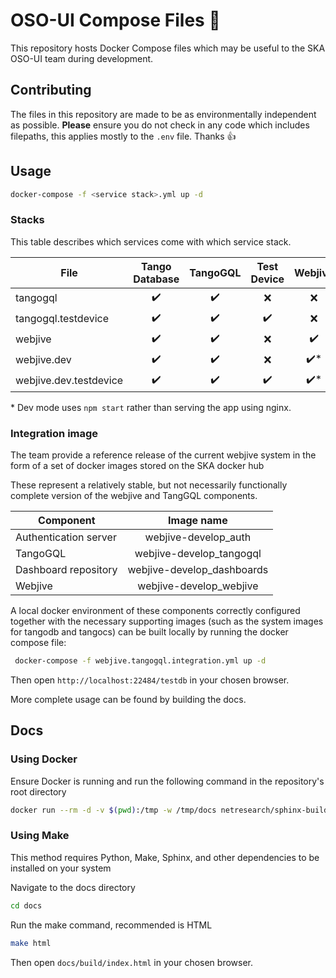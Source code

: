 # OSO-UI Compose Files :whale:
This repository hosts Docker Compose files which may be useful to the SKA OSO-UI
team during development. 

## Contributing
The files in this repository are made to be as environmentally independent as possible. **Please** ensure you do not check in any code which includes filepaths, this applies mostly to the `.env` file. Thanks :thumbsup:

## Usage
``` bash
docker-compose -f <service stack>.yml up -d
```

### Stacks
This table describes which services come with which service stack.

| File                   |   Tango Database   |      TangoGQL      |    Test Device     |       Webjive       |
| ---------------------- | :----------------: | :----------------: | :----------------: | :-----------------: |
| tangogql               | :heavy_check_mark: | :heavy_check_mark: |        :x:         |         :x:         |
| tangogql.testdevice    | :heavy_check_mark: | :heavy_check_mark: | :heavy_check_mark: |         :x:         |
| webjive                | :heavy_check_mark: | :heavy_check_mark: |        :x:         | :heavy_check_mark:  |
| webjive.dev            | :heavy_check_mark: | :heavy_check_mark: |        :x:         | :heavy_check_mark:* |
| webjive.dev.testdevice | :heavy_check_mark: | :heavy_check_mark: | :heavy_check_mark: | :heavy_check_mark:* |
\* Dev mode uses `npm start` rather than serving the app using nginx.  
### Integration image
The team provide a reference release of the current webjive system in the form of a set of docker images stored on the SKA docker hub

These represent a relatively stable, but not necessarily functionally complete version of the webjive and TangGQL components.

|Component            |Image name                 |
| --------------------| :-----------------------: |
|Authentication server|webjive-develop_auth       |
|TangoGQL             |webjive-develop_tangogql   |
|Dashboard repository |webjive-develop_dashboards | 
|Webjive              |webjive-develop_webjive    |

A local docker environment of these components correctly configured together with the necessary supporting images (such as the system images for tangodb and tangocs) can be built locally by running the docker compose file:

``` bash
 docker-compose -f webjive.tangogql.integration.yml up -d
```
Then open `http://localhost:22484/testdb` in your chosen browser.



More complete usage can be found by building the docs.

## Docs
### Using Docker
Ensure Docker is running and run the following command in the repository's root
directory
``` bash
docker run --rm -d -v $(pwd):/tmp -w /tmp/docs netresearch/sphinx-buildbox sh -c "make html"
```

### Using Make
This method requires Python, Make, Sphinx, and other dependencies to be installed on your system

Navigate to the docs directory
``` bash
cd docs
```
Run the make command, recommended is HTML
``` bash
make html
```

Then open `docs/build/index.html` in your chosen browser.